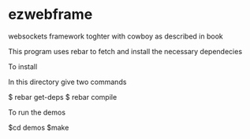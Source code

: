 ezwebframe
==========

websockets framework toghter with cowboy as described in book

This program uses rebar to fetch and install the necessary dependecies

To install

In this directory give two commands

   $ rebar get-deps
   $ rebar compile

To run the demos

   $cd demos 
   $make



   